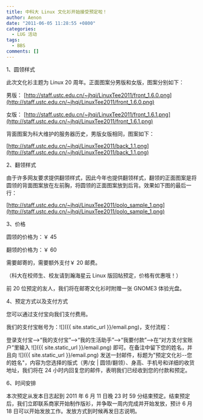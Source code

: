 ```yaml
---
title: 中科大 Linux 文化衫开始接受预定啦！
author: Aenon
date: "2011-06-05 11:28:55 +0800"
categories:
  - LUG 活动
tags:
  - BBS
comments: []
---
```


1、圆领样式

此次文化衫主题为 Linux 20 周年。正面图案分男版和女版，图案分别如下：

男版： [http://staff.ustc.edu.cn/~jhqi/LinuxTee2011/front_1.6.0.png](http://staff.ustc.edu.cn/~jhqi/LinuxTee2011/front_1.6.0.png)

女版： [http://staff.ustc.edu.cn/~jhqi/LinuxTee2011/front_1.6.1.png](http://staff.ustc.edu.cn/~jhqi/LinuxTee2011/front_1.6.1.png)

背面图案为科大维护的服务器历史，男版女版相同，图案如下：

[http://staff.ustc.edu.cn/~jhqi/LinuxTee2011/back_1.1.png](http://staff.ustc.edu.cn/~jhqi/LinuxTee2011/back_1.1.png)

2、翻领样式

由于许多网友要求提供翻领样式，因此今年也提供翻领样式，翻领的正面图案是将圆领的背面图案放在左前胸，将圆领的正面图案放到后背。效果如下图的最后一行：

[http://staff.ustc.edu.cn/~jhqi/LinuxTee2011/polo_sample_1.png](http://staff.ustc.edu.cn/~jhqi/LinuxTee2011/polo_sample_1.png)

3、价格

圆领的价格为：￥ 45

翻领的价格为：￥ 60

需要邮寄的，需要额外支付￥ 20 邮费。

（科大在校师生、校友请到瀚海星云 Linux 版回帖预定，价格有优惠哦！）

前 20 位预定的友人，我们将在邮寄文化衫时附赠一张 GNOME3 体验光盘。

4、预定方式以及支付方式

您可以通过支付宝向我们支付费用。

我们的支付宝帐号为：![]({{ site.static_url }}/email.png)，支付流程：

登录支付宝-->“我的支付宝”-->“我的生活助手”-->“我要付款”-->在“对方支付宝账户”里输入 ![]({{ site.static_url }}/email.png) 即可。在备注中留下您的姓名，并且向 ![]({{ site.static_url }}/email.png) 发送一封邮件，标题为"预定文化衫--您的姓名"，内容为您选择的版式（男/女 | 圆领/翻领）、身高、手机号和详细的收货地址，我们将在 24 小时内回复您的邮件，表明我们已经收到您的付款和预定。

6、时间安排

本次预定从发本日志起到 2011 年 6 月 11 日晚 23 时 59 分结束预定。结束预定后，我们立即联系商家开始制作版衫，并争取一周内完成并开始发放，预计 6 月 18 日可以开始发放工作。发放方式到时候再发日志说明。
